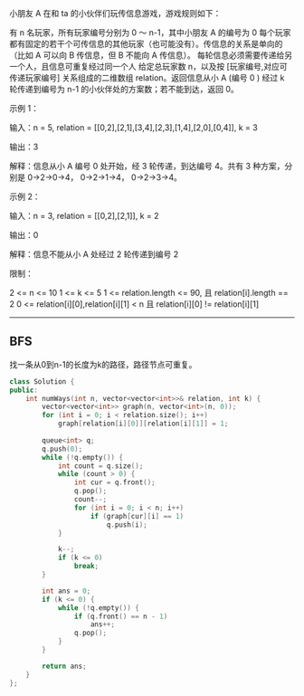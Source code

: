 小朋友 A 在和 ta 的小伙伴们玩传信息游戏，游戏规则如下：

有 n 名玩家，所有玩家编号分别为 0 ～ n-1，其中小朋友 A 的编号为 0
每个玩家都有固定的若干个可传信息的其他玩家（也可能没有）。传信息的关系是单向的（比如 A 可以向 B 传信息，但 B 不能向 A 传信息）。
每轮信息必须需要传递给另一个人，且信息可重复经过同一个人
给定总玩家数 n，以及按 [玩家编号,对应可传递玩家编号] 关系组成的二维数组 relation。返回信息从小 A (编号 0 ) 经过 k 轮传递到编号为 n-1 的小伙伴处的方案数；若不能到达，返回 0。

示例 1：

输入：n = 5, relation = [[0,2],[2,1],[3,4],[2,3],[1,4],[2,0],[0,4]], k = 3

输出：3

解释：信息从小 A 编号 0 处开始，经 3 轮传递，到达编号 4。共有 3 种方案，分别是 0->2->0->4， 0->2->1->4， 0->2->3->4。

示例 2：

输入：n = 3, relation = [[0,2],[2,1]], k = 2

输出：0

解释：信息不能从小 A 处经过 2 轮传递到编号 2

限制：

2 <= n <= 10
1 <= k <= 5
1 <= relation.length <= 90, 且 relation[i].length == 2
0 <= relation[i][0],relation[i][1] < n 且 relation[i][0] != relation[i][1]
____________________________  
  
## BFS
找一条从0到n-1的长度为k的路径，路径节点可重复。  
```cpp
class Solution {
public:
    int numWays(int n, vector<vector<int>>& relation, int k) {
        vector<vector<int>> graph(n, vector<int>(n, 0));
        for (int i = 0; i < relation.size(); i++) 
            graph[relation[i][0]][relation[i][1]] = 1;
        
        queue<int> q;
        q.push(0);
        while (!q.empty()) {
            int count = q.size();
            while (count > 0) {
                int cur = q.front();
                q.pop();
                count--;
                for (int i = 0; i < n; i++)
                    if (graph[cur][i] == 1)
                        q.push(i);
            }

            k--;
            if (k <= 0)
                break;
        }

        int ans = 0;
        if (k <= 0) {
            while (!q.empty()) {
                if (q.front() == n - 1)
                    ans++;
                q.pop();
            }
        }

        return ans;
    }
};
```